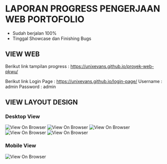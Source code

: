 # LAPORAN PROGRESS PENGERJAAN WEB PORTOFOLIO
- Sudah berjalan 100%
- Tinggal Showcase dan Finishing Bugs

## VIEW WEB
Berikut link tampilan progress :
https://unixevans.github.io/proyek-web-pkwu/

Berikut link Login Page :
https://unixevans.github.io/login-page/
Username : admin
Password : admin

## VIEW LAYOUT DESIGN

### Desktop View

![View On Browser](https://i.postimg.cc/c47Rk14Y/1.png)
![View On Browser](https://i.postimg.cc/7PzzWPY9/2.png)
![View On Browser](https://i.postimg.cc/YSm2C9Py/3.png)
![View On Browser](https://i.postimg.cc/0jjB96Wz/4.png)
![View On Browser](https://i.postimg.cc/ZRGwzfdM/5.png)

### Mobile View

![View On Browser](https://i.postimg.cc/qq3vmDrN/evankamalludin-2.png)
